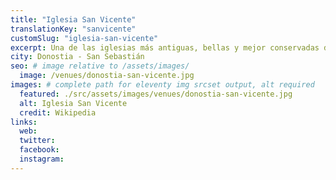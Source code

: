 ```yaml
---
title: "Iglesia San Vicente"
translationKey: "sanvicente"
customSlug: "iglesia-san-vicente"
excerpt: Una de las iglesias más antiguas, bellas y mejor conservadas de San Sebastián. Una joya del siglo XVI en el corazón del casco antiguo.
city: Donostia - San Sebastián
seo: # image relative to /assets/images/
  image: /venues/donostia-san-vicente.jpg
images: # complete path for eleventy img srcset output, alt required
  featured: ./src/assets/images/venues/donostia-san-vicente.jpg
  alt: Iglesia San Vicente
  credit: Wikipedia
links:
  web:
  twitter:
  facebook:
  instagram:
---
```

